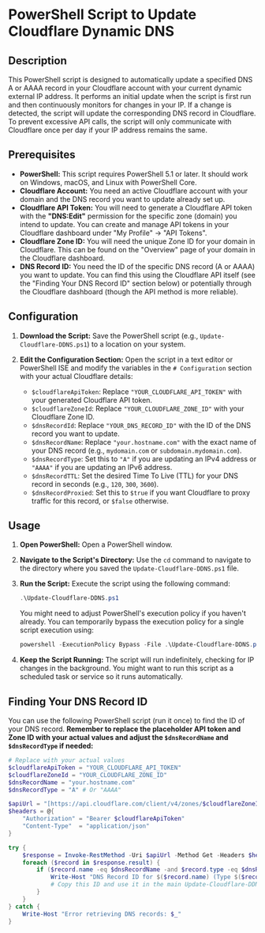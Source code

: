 # PowerShell Script to Update Cloudflare Dynamic DNS

## Description

This PowerShell script is designed to automatically update a specified DNS A or AAAA record in your Cloudflare account with your current dynamic external IP address. It performs an initial update when the script is first run and then continuously monitors for changes in your IP. If a change is detected, the script will update the corresponding DNS record in Cloudflare. To prevent excessive API calls, the script will only communicate with Cloudflare once per day if your IP address remains the same.

## Prerequisites

* **PowerShell:** This script requires PowerShell 5.1 or later. It should work on Windows, macOS, and Linux with PowerShell Core.
* **Cloudflare Account:** You need an active Cloudflare account with your domain and the DNS record you want to update already set up.
* **Cloudflare API Token:** You will need to generate a Cloudflare API token with the **"DNS:Edit"** permission for the specific zone (domain) you intend to update. You can create and manage API tokens in your Cloudflare dashboard under "My Profile" -> "API Tokens".
* **Cloudflare Zone ID:** You will need the unique Zone ID for your domain in Cloudflare. This can be found on the "Overview" page of your domain in the Cloudflare dashboard.
* **DNS Record ID:** You need the ID of the specific DNS record (A or AAAA) you want to update. You can find this using the Cloudflare API itself (see the "Finding Your DNS Record ID" section below) or potentially through the Cloudflare dashboard (though the API method is more reliable).

## Configuration

1.  **Download the Script:** Save the PowerShell script (e.g., `Update-Cloudflare-DDNS.ps1`) to a location on your system.

2.  **Edit the Configuration Section:** Open the script in a text editor or PowerShell ISE and modify the variables in the `# Configuration` section with your actual Cloudflare details:
    * `$cloudflareApiToken`: Replace `"YOUR_CLOUDFLARE_API_TOKEN"` with your generated Cloudflare API token.
    * `$cloudflareZoneId`: Replace `"YOUR_CLOUDFLARE_ZONE_ID"` with your Cloudflare Zone ID.
    * `$dnsRecordId`: Replace `"YOUR_DNS_RECORD_ID"` with the ID of the DNS record you want to update.
    * `$dnsRecordName`: Replace `"your.hostname.com"` with the exact name of your DNS record (e.g., `mydomain.com` or `subdomain.mydomain.com`).
    * `$dnsRecordType`: Set this to `"A"` if you are updating an IPv4 address or `"AAAA"` if you are updating an IPv6 address.
    * `$dnsRecordTTL`: Set the desired Time To Live (TTL) for your DNS record in seconds (e.g., `120`, `300`, `3600`).
    * `$dnsRecordProxied`: Set this to `$true` if you want Cloudflare to proxy traffic for this record, or `$false` otherwise.

## Usage

1.  **Open PowerShell:** Open a PowerShell window.

2.  **Navigate to the Script's Directory:** Use the `cd` command to navigate to the directory where you saved the `Update-Cloudflare-DDNS.ps1` file.

3.  **Run the Script:** Execute the script using the following command:
    ```powershell
    .\Update-Cloudflare-DDNS.ps1
    ```

    You might need to adjust PowerShell's execution policy if you haven't already. You can temporarily bypass the execution policy for a single script execution using:
    ```powershell
    powershell -ExecutionPolicy Bypass -File .\Update-Cloudflare-DDNS.ps1
    ```

4.  **Keep the Script Running:** The script will run indefinitely, checking for IP changes in the background. You might want to run this script as a scheduled task or service so it runs automatically.

## Finding Your DNS Record ID

You can use the following PowerShell script (run it once) to find the ID of your DNS record. **Remember to replace the placeholder API token and Zone ID with your actual values and adjust the `$dnsRecordName` and `$dnsRecordType` if needed:**

```powershell
# Replace with your actual values
$cloudflareApiToken = "YOUR_CLOUDFLARE_API_TOKEN"
$cloudflareZoneId = "YOUR_CLOUDFLARE_ZONE_ID"
$dnsRecordName = "your.hostname.com"
$dnsRecordType = "A" # Or "AAAA"

$apiUrl = "[https://api.cloudflare.com/client/v4/zones/$cloudflareZoneId/dns_records](https://api.cloudflare.com/client/v4/zones/$cloudflareZoneId/dns_records)"
$headers = @{
    "Authorization" = "Bearer $cloudflareApiToken"
    "Content-Type"  = "application/json"
}

try {
    $response = Invoke-RestMethod -Uri $apiUrl -Method Get -Headers $headers
    foreach ($record in $response.result) {
        if ($record.name -eq $dnsRecordName -and $record.type -eq $dnsRecordType) {
            Write-Host "DNS Record ID for $($record.name) (Type $($record.type)): $($record.id)"
            # Copy this ID and use it in the main Update-Cloudflare-DDNS.ps1 script
        }
    }
} catch {
    Write-Host "Error retrieving DNS records: $_"
}

